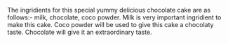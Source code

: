 The ingridients for this special yummy delicious chocolate cake are as follows:- milk, chocolate, coco powder.
Milk is very important ingridient to make this cake.
Coco powder will be used to give this cake a chocolaty taste.
Chocolate will give it an extraordinary taste.